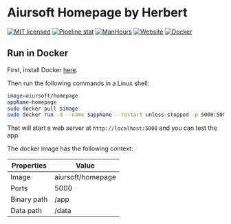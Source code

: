 # Aiursoft Homepage by Herbert

[![MIT licensed](https://img.shields.io/badge/license-MIT-blue.svg)](https://gitlab.aiursoft.com/aiursoft/homepage/-/blob/master/LICENSE)
[![Pipeline stat](https://gitlab.aiursoft.com/aiursoft/homepage/badges/master/pipeline.svg)](https://gitlab.aiursoft.com/aiursoft/homepage/-/pipelines)
[![ManHours](https://manhours.aiursoft.com/r/gitlab.aiursoft.com/aiursoft/homepage.svg)](https://gitlab.aiursoft.com/aiursoft/homepage/-/commits/master?ref_type=heads)
[![Website](https://img.shields.io/website?url=https%3A%2F%2Fwww.aiursoft.cn%2F)](https://www.aiursoft.cn)
[![Docker](https://img.shields.io/docker/pulls/aiursoft/homepage.svg)](https://hub.docker.com/r/aiursoft/homepage)

## Run in Docker

First, install Docker [here](https://docs.docker.com/get-docker/).

Then run the following commands in a Linux shell:

```bash
image=aiursoft/homepage
appName=homepage
sudo docker pull $image
sudo docker run -d --name $appName --restart unless-stopped -p 5000:5000 -v /var/www/$appName:/data $image
```

That will start a web server at `http://localhost:5000` and you can test the app.

The docker image has the following context:

| Properties  | Value                                  |
|-------------|----------------------------------------|
| Image       | aiursoft/homepage      |
| Ports       | 5000                                   |
| Binary path | /app                                   |
| Data path   | /data                                  |
